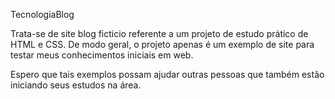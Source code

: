 TecnologiaBlog

Trata-se de site blog ficticio referente a um projeto de estudo prático de HTML e CSS. De modo geral, o projeto apenas é um exemplo de site para testar meus conhecimentos iniciais em web.

Espero que tais exemplos possam ajudar outras pessoas que também estão iniciando seus estudos na área.
